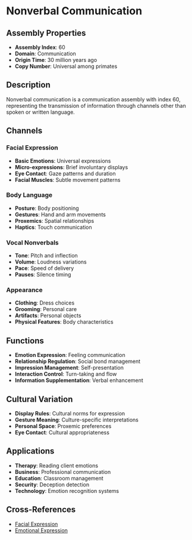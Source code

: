 # Nonverbal Communication

## Assembly Properties
- **Assembly Index**: 60
- **Domain**: Communication
- **Origin Time**: 30 million years ago
- **Copy Number**: Universal among primates

## Description

Nonverbal communication is a communication assembly with index 60, representing the transmission of information through channels other than spoken or written language.

## Channels

### Facial Expression
- **Basic Emotions**: Universal expressions
- **Micro-expressions**: Brief involuntary displays
- **Eye Contact**: Gaze patterns and duration
- **Facial Muscles**: Subtle movement patterns

### Body Language
- **Posture**: Body positioning
- **Gestures**: Hand and arm movements
- **Proxemics**: Spatial relationships
- **Haptics**: Touch communication

### Vocal Nonverbals
- **Tone**: Pitch and inflection
- **Volume**: Loudness variations
- **Pace**: Speed of delivery
- **Pauses**: Silence timing

### Appearance
- **Clothing**: Dress choices
- **Grooming**: Personal care
- **Artifacts**: Personal objects
- **Physical Features**: Body characteristics

## Functions

- **Emotion Expression**: Feeling communication
- **Relationship Regulation**: Social bond management
- **Impression Management**: Self-presentation
- **Interaction Control**: Turn-taking and flow
- **Information Supplementation**: Verbal enhancement

## Cultural Variation

- **Display Rules**: Cultural norms for expression
- **Gesture Meaning**: Culture-specific interpretations
- **Personal Space**: Proxemic preferences
- **Eye Contact**: Cultural appropriateness

## Applications

- **Therapy**: Reading client emotions
- **Business**: Professional communication
- **Education**: Classroom management
- **Security**: Deception detection
- **Technology**: Emotion recognition systems

## Cross-References

- [Facial Expression](/domains/cognitive/communication/facial_expression.md)
- [Emotional Expression](/domains/cognitive/emotions/emotional_expression.md)